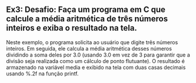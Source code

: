 ## Ex3: Desafio: Faça um programa em C que calcule a média aritmética de três números inteiros e exiba o resultado na tela.

  Neste exemplo, o programa solicita ao usuário que digite três números inteiros. Em seguida, ele calcula a média aritmética desses números dividindo a soma deles por 3.0 (usando 3.0 em vez de 3 para garantir que a divisão seja realizada como um cálculo de ponto flutuante). O resultado é armazenado na variável media e exibido na tela com duas casas decimais usando %.2f na função printf.

